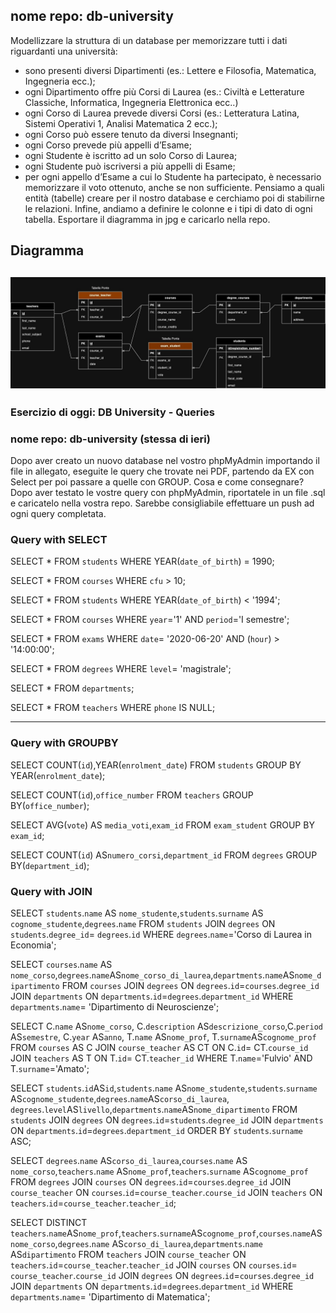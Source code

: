 ## nome repo: db-university
Modellizzare la struttura di un database per memorizzare tutti i dati riguardanti una università:
- sono presenti diversi Dipartimenti (es.: Lettere e Filosofia, Matematica, Ingegneria ecc.);
- ogni Dipartimento offre più Corsi di Laurea (es.: Civiltà e Letterature Classiche, Informatica, Ingegneria Elettronica ecc..)
- ogni Corso di Laurea prevede diversi Corsi (es.: Letteratura Latina, Sistemi Operativi 1, Analisi Matematica 2 ecc.);
- ogni Corso può essere tenuto da diversi Insegnanti;
- ogni Corso prevede più appelli d’Esame;
- ogni Studente è iscritto ad un solo Corso di Laurea;
- ogni Studente può iscriversi a più appelli di Esame;
- per ogni appello d’Esame a cui lo Studente ha partecipato, è necessario memorizzare il voto ottenuto, anche se non sufficiente.
Pensiamo a quali entità (tabelle) creare per il nostro database e cerchiamo poi di stabilirne le relazioni.
Infine, andiamo a definire le colonne e i tipi di dato di ogni tabella.
Esportare il diagramma in jpg e caricarlo nella repo.

## Diagramma

![Questo è il testo dell'alt](Diagramma.jpg)
---

### Esercizio di oggi: DB University - Queries
### nome repo: db-university (stessa di ieri)
Dopo aver creato un nuovo database nel vostro phpMyAdmin importando il file in allegato, eseguite le query che trovate nei PDF, partendo da EX con Select per poi passare a quelle con GROUP.
Cosa  e come consegnare?
Dopo aver testato le vostre query con phpMyAdmin, riportatele in un file .sql e caricatelo nella vostra repo.
Sarebbe consigliabile effettuare un push ad ogni query completata.

### Query with SELECT
<!-- 1. Selezionare tutti gli studenti nati nel 1990 (160) -->
SELECT * FROM `students` WHERE YEAR(`date_of_birth`) = 1990;

<!-- 2. Selezionare tutti i corsi che valgono più di 10 crediti (479) -->
SELECT * FROM `courses` WHERE `cfu` > 10;

<!-- 3. Selezionare tutti gli studenti che hanno più di 30 anni -->
SELECT * FROM `students` WHERE YEAR(`date_of_birth`) < '1994';

<!-- 4. Selezionare tutti i corsi del primo semestre del primo anno di un qualsiasi corso di laurea (286) -->
SELECT * FROM `courses` WHERE `year`='1' AND `period`='I semestre';

<!-- 5. Selezionare tutti gli appelli d'esame che avvengono nel pomeriggio (dopo le 14) del 20/06/2020 (21)-->
SELECT * FROM `exams` WHERE `date`= '2020-06-20' AND (`hour`) > '14:00:00';

<!-- 6. Selezionare tutti i corsi di laurea magistrale (38) -->
SELECT * FROM `degrees`  WHERE `level`= 'magistrale';

<!-- 7. Da quanti dipartimenti è composta l'università? (12) -->
SELECT * FROM `departments`;

<!-- 8. Quanti sono gli insegnanti che non hanno un numero di telefono? (50) -->
SELECT * FROM `teachers` WHERE `phone` IS NULL;

---

### Query with GROUPBY

<!-- 1. Contare quanti iscritti ci sono stati ogni anno -->
SELECT COUNT(`id`),YEAR(`enrolment_date`) FROM `students` GROUP BY YEAR(`enrolment_date`);

<!-- 2. Contare gli insegnanti che hanno l'ufficio nello stesso edificio -->
SELECT COUNT(`id`),`office_number` FROM `teachers` GROUP BY(`office_number`);

<!-- 3. Calcolare la media dei voti di ogni appello d'esame -->
SELECT AVG(`vote`) AS `media_voti`,`exam_id` FROM `exam_student` GROUP BY `exam_id`;

<!-- 4. Contare quanti corsi di laurea ci sono per ogni dipartimento -->
SELECT COUNT(`id`) AS`numero_corsi`,`department_id` FROM `degrees` GROUP BY(`department_id`);

### Query with JOIN

<!-- 1. Selezionare tutti gli studenti iscritti al Corso di Laurea in Economia -->
SELECT `students`.`name` AS `nome_studente`,`students`.`surname` AS `cognome_studente`,`degrees`.`name`
FROM `students`
JOIN `degrees`
ON `students`.`degree_id`= `degrees`.`id`
WHERE `degrees`.`name`='Corso di Laurea in Economia';

<!-- 2. Selezionare tutti i Corsi di Laurea del Dipartimento di Neuroscienze -->
SELECT `courses`.`name` AS `nome_corso`,`degrees`.`name`AS`nome_corso_di_laurea`,`departments`.`name`AS`nome_dipartimento`
FROM `courses`
JOIN `degrees`
ON `degrees`.`id`=`courses`.`degree_id`
JOIN `departments`
ON `departments`.`id`=`degrees`.`department_id`
WHERE `departments`.`name`= 'Dipartimento di Neuroscienze';

<!-- 3. Selezionare tutti i corsi in cui insegna Fulvio Amato (id=44) -->
SELECT C.`name` AS`nome_corso`, C.`description` AS`descrizione_corso`,C.`period`
AS`semestre`, C.`year` AS`anno`, T.`name` AS`nome_prof`, T.`surname`AS`cognome_prof`
FROM `courses` AS C
JOIN `course_teacher` AS CT ON C.`id`= CT.`course_id`
JOIN `teachers` AS T ON T.`id`= CT.`teacher_id`
WHERE T.`name`='Fulvio'
AND T.`surname`='Amato';

<!-- 4. Selezionare tutti gli studenti con i dati relativi al corso di laurea a cui sono iscritti e il relativo dipartimento,
 in ordine alfabetico per cognome e nome -->
SELECT `students`.`id`AS`id`,`students`.`name` AS`nome_studente`,`students`.`surname` AS`cognome_studente`,`degrees`.`name`AS`corso_di_laurea`,
`degrees`.`level`AS`livello`,`departments`.`name`AS`nome_dipartimento`
FROM `students`
JOIN `degrees`
ON `degrees`.`id`=`students`.`degree_id`
JOIN `departments`
ON `departments`.`id`=`degrees`.`department_id`
ORDER BY `students`.`surname` ASC;

<!-- 5. Selezionare tutti i corsi di laurea con i relativi corsi e insegnanti -->
SELECT `degrees`.`name` AS`corso_di_laurea`,`courses`.`name` AS `nome_corso`,`teachers`.`name` AS`nome_prof`,`teachers`.`surname` AS`cognome_prof`
 FROM `degrees`
 JOIN `courses`
 ON `degrees`.`id`=`courses`.`degree_id`
 JOIN `course_teacher`
 ON `courses`.`id`=`course_teacher`.`course_id`
 JOIN `teachers`
 ON `teachers`.`id`=`course_teacher`.`teacher_id`;

<!-- 6. Selezionare tutti i docenti che insegnano nel Dipartimento di Matematica (54) -->
SELECT DISTINCT `teachers`.`name`AS`nome_prof`,`teachers`.`surname`AS`cognome_prof`,`courses`.`name`AS`nome_corso`,`degrees`.`name` AS`corso_di_laurea`,`departments`.`name` AS`dipartimento`
FROM `teachers`
JOIN `course_teacher`
ON `teachers`.`id`=`course_teacher`.`teacher_id`
JOIN `courses`
ON `courses`.`id`= `course_teacher`.`course_id`
JOIN `degrees`
ON `degrees`.`id`=`courses`.`degree_id`
JOIN `departments`
ON `departments`.`id`=`degrees`.`department_id`
WHERE `departments`.`name`= 'Dipartimento di Matematica';

<!-- 7. BONUS: Selezionare per ogni studente quanti tentativi d’esame ha sostenuto per -->
<!-- superare ciascuno dei suoi esami -->
